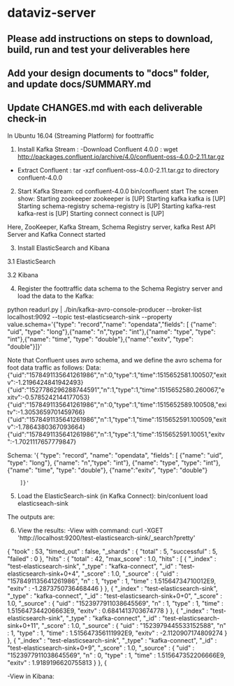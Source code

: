 # dataviz-server

## Please add instructions on steps to download, build, run and test your deliverables here
## Add your design documents to "docs" folder, and update docs/SUMMARY.md
## Update CHANGES.md with each deliverable check-in
In Ubuntu 16.04 (Streaming Platform) for foottraffic

1. Install Kafka Stream :
-Download Confluent 4.0.0 : wget http://packages.confluent.io/archive/4.0/confluent-oss-4.0.0-2.11.tar.gz
- Extract Confluent : tar -xzf confluent-oss-4.0.0-2.11.tar.gz to directory confluent-4.0.0

2. Start Kafka Stream: 
  cd confluent-4.0.0
  bin/confluent start
  The screen show: 
  Starting zookeeper
zookeeper is [UP]
Starting kafka
kafka is [UP]
Starting schema-registry
schema-registry is [UP]
Starting kafka-rest
kafka-rest is [UP]
Starting connect
connect is [UP]

Here, ZooKeeper, Kafka Stream, Schema Registry server, kafka Rest API Server and Kafka Connect started

3. Install ElasticSearch and Kibana

3.1  ElasticSearch

3.2  Kibana

4. Register the foottraffic data schema to the Schema Registry server and load the data to the Kafka:

python readurl.py | ./bin/kafka-avro-console-producer --broker-list localhost:9092 --topic test-elasticsearch-sink --property value.schema='{"type": "record","name": "opendata","fields": [ {"name": "uid", "type": "long"},{"name": "n","type": "int"},{"name": "type", "type": "int"},{"name": "time", "type": "double"},{"name":"exitv", "type": "double"}]}'


Note that Confluent uses avro schema, and we define the avro schema for foot data traffic as follows: 
Data:
{"uid":"1578491135641261986","n":0,"type":1,"time":1515652581.100507,"exitv":-1.2196424841942493}
{"uid":"1527786296288744591","n":1,"type":1,"time":1515652580.260067,"exitv":-0.5785242144177053}
{"uid":"1578491135641261986","n":0,"type":1,"time":1515652589.100508,"exitv":-1.3053659701459766}
{"uid":"1578491135641261986","n":1,"type":1,"time":1515652591.100509,"exitv":-1.7864380367093664}
{"uid":"1578491135641261986","n":1,"type":1,"time":1515652591.10051,"exitv":-1.7021117657779847}


Schema: 
'{ "type": "record",
   "name": "opendata",
   "fields": [ {"name": "uid", "type": "long"},
              {"name": "n","type": "int"},
              {"name": "type", "type": "int"},
              {"name": "time", "type": "double"},
              {"name":"exitv", "type": "double"}
        
        ]}'
        

5. Load the ElasticSearch-sink (in Kafka Connect):
bin/conluent load elasticseach-sink

The outputs are: 

6. View the results:
-View with command: curl -XGET 'http://localhost:9200/test-elasticsearch-sink/_search?pretty'



{
  "took" : 53,
  "timed_out" : false,
  "_shards" : {
    "total" : 5,
    "successful" : 5,
    "failed" : 0
  },
  "hits" : {
    "total" : 42,
    "max_score" : 1.0,
    "hits" : [ {
      "_index" : "test-elasticsearch-sink",
      "_type" : "kafka-connect",
      "_id" : "test-elasticsearch-sink+0+4",
      "_score" : 1.0,
      "_source" : {
        "uid" : "1578491135641261986",
        "n" : 1,
        "type" : 1,
        "time" : 1.51564734710012E9,
        "exitv" : -1.2873750736468446
      }
    }, {
      "_index" : "test-elasticsearch-sink",
      "_type" : "kafka-connect",
      "_id" : "test-elasticsearch-sink+0+0",
      "_score" : 1.0,
      "_source" : {
        "uid" : "1523977911038645569",
        "n" : 1,
        "type" : 1,
        "time" : 1.515647344206663E9,
        "exitv" : 0.6841413703674778
      }
    }, {
      "_index" : "test-elasticsearch-sink",
      "_type" : "kafka-connect",
      "_id" : "test-elasticsearch-sink+0+11",
      "_score" : 1.0,
      "_source" : {
        "uid" : "1523979445533152588",
        "n" : 1,
        "type" : 1,
        "time" : 1.515647356111992E9,
        "exitv" : -2.1120907174809274
      }
    }, {
      "_index" : "test-elasticsearch-sink",
      "_type" : "kafka-connect",
      "_id" : "test-elasticsearch-sink+0+9",
      "_score" : 1.0,
      "_source" : {
        "uid" : "1523977911038645569",
        "n" : 0,
        "type" : 1,
        "time" : 1.515647352206666E9,
        "exitv" : 1.9189196620755813
      }
    }, {
     

-View in Kibana:
              






  
  


